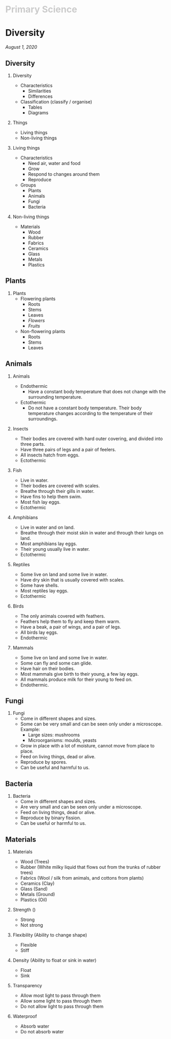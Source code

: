 <h1 style="color: #ccc">Primary Science</h1>

# Diversity

*August 1, 2020*

## Diversity

1. Diversity
    - Characteristics
        - Similarities
        - Differences
    - Classification (classify / organise)
        - Tables
        - Diagrams

2. Things
    - Living things
    - Non-living things

3. Living things
    - Characteristics
        - Need air, water and food
        - Grow
        - Respond to changes around them
        - Reproduce
    - Groups
        - Plants
        - Animals
        - Fungi
        - Bacteria

4. Non-living things
    - Materials
        - Wood
        - Rubber
        - Fabrics
        - Ceramics
        - Glass
        - Metals
        - Plastics

## Plants

1. Plants
    - Flowering plants
        - Roots
        - Stems
        - Leaves
        - *Flowers*
        - *Fruits*
    - Non-flowering plants
        - Roots
        - Stems
        - Leaves

## Animals

1. Animals
    - Endothermic
        - Have a constant body temperature that does not change with the surrounding temperature.
    - Ectothermic
        - Do not have a constant body temperature. Their body temperature changes according to the temperature of their surroundings.

2. Insects
    - Their bodies are covered with hard outer covering, and divided into three parts.
    - Have three pairs of legs and a pair of feelers.
    - All insects hatch from eggs.
    - Ectothermic

3. Fish
    - Live in water.
    - Their bodies are covered with scales.
    - Breathe through their gills in water.
    - Have fins to help them swim.
    - Most fish lay eggs.
    - Ectothermic

4. Amphibians
    - Live in water and on land.
    - Breathe through their moist skin in water and through their lungs on land.
    - Most amphibians lay eggs.
    - Their young usually live in water.
    - Ectothermic

5. Reptiles
    - Some live on land and some live in water.
    - Have dry skin that is usually covered with scales.
    - Some have shells.
    - Most reptiles lay eggs.
    - Ectothermic

6. Birds
    - The only animals covered with feathers.
    - Feathers help them to fly and keep them warm.
    - Have a beak, a pair of wings, and a pair of legs.
    - All birds lay eggs.
    - Endothermic

7. Mammals
    - Some live on land and some live in water.
    - Some can fly and some can glide.
    - Have hair on their bodies.
    - Most mammals give birth to their young, a few lay eggs.
    - All mammals produce milk for their young to feed on.
    - Endothermic.

## Fungi

1. Fungi
    - Come in different shapes and sizes.
    - Some can be very small and can be seen only under a microscope. Example:
        - Large sizes: mushrooms
        - Microorganisms: moulds, yeasts
    - Grow in place with a lot of moisture, cannot move from place to place.
    - Feed on living things, dead or alive.
    - Reproduce by spores.
    - Can be useful and harmful to us.

## Bacteria

1. Bacteria
    - Come in different shapes and sizes.
    - Are very small and can be seen only under a microscope.
    - Feed on living things, dead or alive.
    - Reproduce by binary fission.
    - Can be useful or harmful to us.

## Materials

1. Materials
    - Wood (Trees)
    - Rubber (White milky liquid that flows out from the trunks of rubber trees)
    - Fabrics (Wool / silk from animals, and cottons from plants)
    - Ceramics (Clay)
    - Glass (Sand)
    - Metals (Ground)
    - Plastics (Oil)

1. Strength ()
    - Strong
    - Not strong

2. Flexibility (Ability to change shape)
    - Flexible
    - Stiff

3. Density (Ability to float or sink in water)
    - Float
    - Sink

4. Transparency
    - Allow most light to pass through them
    - Allow some light to pass through them
    - Do not allow light to pass through them

5. Waterproof
    - Absorb water
    - Do not absorb water
